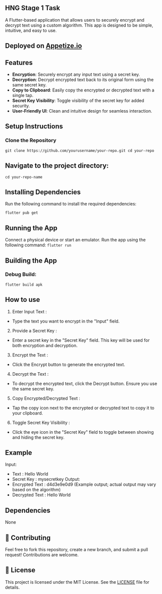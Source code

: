 ## HNG Stage 1 Task 

A Flutter-based application that allows users to securely encrypt and decrypt text using a custom algorithm. This app is designed to be simple, intuitive, and easy to use.

## Deployed on [Appetize.io]()

## Features

- **Encryption**: Securely encrypt any input text using a secret key.
- **Decryption**: Decrypt encrypted text back to its original form using the same secret key.
- **Copy to Clipboard**: Easily copy the encrypted or decrypted text with a single tap.
- **Secret Key Visibility**: Toggle visibility of the secret key for added security.
- **User-Friendly UI**: Clean and intuitive design for seamless interaction.

## Setup Instructions
### Clone the Repository
`
git clone https://github.com/yourusername/your-repo.git
cd your-repo
`
## Navigate to the project directory:
`cd your-repo-name`

## Installing Dependencies
Run the following command to install the required dependencies:

`flutter pub get`

## Running the App
Connect a physical device or start an emulator.
Run the app using the following command:
`flutter run`

## Building the App

### Debug Build:
`flutter build apk`

## How to use

1. Enter Input Text :
- Type the text you want to encrypt in the "Input" field.
2. Provide a Secret Key :
- Enter a secret key in the "Secret Key" field. This key will be used for both encryption and decryption.
3. Encrypt the Text :
- Click the Encrypt button to generate the encrypted text.
4. Decrypt the Text :
- To decrypt the encrypted text, click the Decrypt button. Ensure you use the same secret key.
5. Copy Encrypted/Decrypted Text :
- Tap the copy icon next to the encrypted or decrypted text to copy it to your clipboard.
6. Toggle Secret Key Visibility :
- Click the eye icon in the "Secret Key" field to toggle between showing and hiding the secret key.

## Example
Input:
- Text : Hello World
- Secret Key : mysecretkey
Output:
- Encrypted Text : d4d3e9e0d9 (Example output; actual output may vary based on the algorithm)
- Decrypted Text : Hello World

## Dependencies
None


## 🎯 Contributing

Feel free to fork this repository, create a new branch, and submit a pull request! Contributions are welcome.

## 📜 License

This project is licensed under the MIT License. See the [LICENSE](https://github.com/dartlord007/hng_stg0/blob/master/LICENSE)
 file for details.


